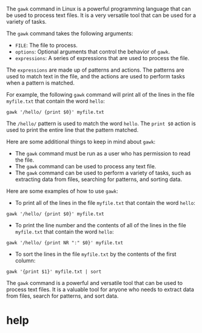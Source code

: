 The `gawk` command in Linux is a powerful programming language that can be used to process text files. It is a very versatile tool that can be used for a variety of tasks.

The `gawk` command takes the following arguments:

* `FILE`: The file to process.
* `options`: Optional arguments that control the behavior of `gawk`.
* `expressions`: A series of expressions that are used to process the file.

The `expressions` are made up of patterns and actions. The patterns are used to match text in the file, and the actions are used to perform tasks when a pattern is matched.

For example, the following `gawk` command will print all of the lines in the file `myfile.txt` that contain the word `hello`:

```
gawk '/hello/ {print $0}' myfile.txt
```

The `/hello/` pattern is used to match the word `hello`. The `print $0` action is used to print the entire line that the pattern matched.

Here are some additional things to keep in mind about `gawk`:

* The `gawk` command must be run as a user who has permission to read the file.
* The `gawk` command can be used to process any text file.
* The `gawk` command can be used to perform a variety of tasks, such as extracting data from files, searching for patterns, and sorting data.

Here are some examples of how to use `gawk`:

* To print all of the lines in the file `myfile.txt` that contain the word `hello`:
```
gawk '/hello/ {print $0}' myfile.txt
```
* To print the line number and the contents of all of the lines in the file `myfile.txt` that contain the word `hello`:
```
gawk '/hello/ {print NR ":" $0}' myfile.txt
```
* To sort the lines in the file `myfile.txt` by the contents of the first column:
```
gawk '{print $1}' myfile.txt | sort
```

The `gawk` command is a powerful and versatile tool that can be used to process text files. It is a valuable tool for anyone who needs to extract data from files, search for patterns, and sort data.




# help 

```

```

